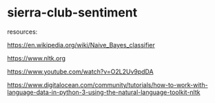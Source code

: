 # sierra-club-sentiment

resources: 

https://en.wikipedia.org/wiki/Naive_Bayes_classifier

https://www.nltk.org

https://www.youtube.com/watch?v=O2L2Uv9pdDA

https://www.digitalocean.com/community/tutorials/how-to-work-with-language-data-in-python-3-using-the-natural-language-toolkit-nltk
